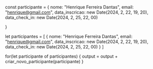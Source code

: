 const participante = {
  nome: "Henrique Ferreira Dantas",
  email: "henrique@gmail.com",
  data_inscricao: new Date(2024, 2, 22, 19, 20),
  data_check_in: new Date(2024, 2, 25, 22, 00)

}

let participantes = [
  {
    nome: "Henrique Ferreira Dantas",
    email: "henrique@gmail.com",
    data_inscricao: new Date(2024, 2, 22, 19, 20),
    data_check_in: new Date(2024, 2, 25, 22, 00)
  }
]

for(let participante of participantes) {
  output = output + criar_novo_participante(participante)
}